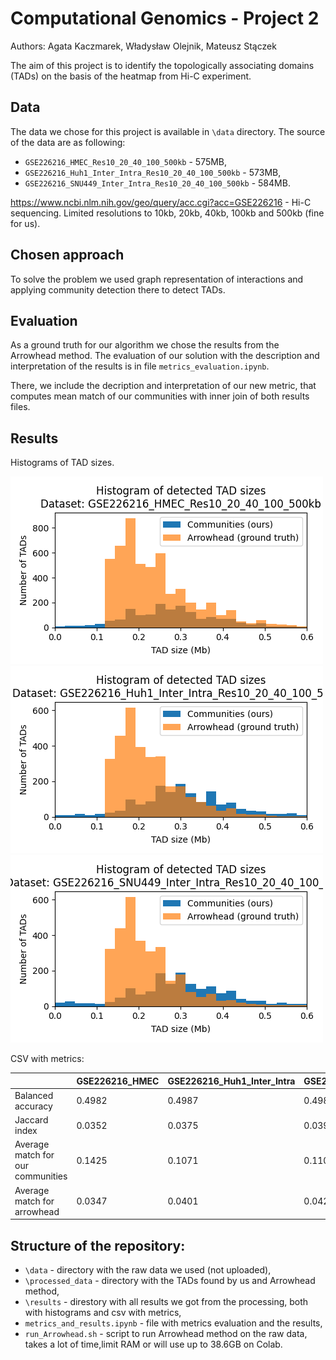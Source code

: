 # Computational Genomics - Project 2
Authors: Agata Kaczmarek, Władysław Olejnik, Mateusz Stączek

The aim of this project is to identify the topologically associating domains (TADs) on the basis of the heatmap from Hi-C experiment.

## Data
The data we chose for this project is available in `\data` directory. The source of the data are as following: 
 - `GSE226216_HMEC_Res10_20_40_100_500kb` - 575MB,
 - `GSE226216_Huh1_Inter_Intra_Res10_20_40_100_500kb` - 573MB,
 - `GSE226216_SNU449_Inter_Intra_Res10_20_40_100_500kb` - 584MB.
 
https://www.ncbi.nlm.nih.gov/geo/query/acc.cgi?acc=GSE226216 - Hi-C sequencing. Limited resolutions to 10kb, 20kb, 40kb, 100kb and 500kb (fine for us). 

## Chosen approach
To solve the problem we used graph representation of interactions and applying community detection there to detect TADs.

## Evaluation
As a ground truth for our algorithm we chose the results from the Arrowhead method. The evaluation of our solution with the description and interpretation of the results is in file `metrics_evaluation.ipynb`.

There, we include the decription and interpretation of our new metric, that computes mean match of our communities with inner join of both results files.

## Results

Histograms of TAD sizes.

![](results/histogram_GSE226216_HMEC_Res10_20_40_100_500kb.png)
![](results/histogram_GSE226216_Huh1_Inter_Intra_Res10_20_40_100_500kb.png)
![](results/histogram_GSE226216_SNU449_Inter_Intra_Res10_20_40_100_500kb.png)

CSV with metrics:

|                                      | GSE226216_HMEC | GSE226216_Huh1_Inter_Intra | GSE226216_SNU449_Inter_Intra |
|--------------------------------------|----------------|----------------------------|------------------------------|
| Balanced accuracy                    | 0.4982         | 0.4987                     | 0.4988                       |
| Jaccard index                        | 0.0352         | 0.0375                     | 0.0391                       |
| Average match for our communities    | 0.1425         | 0.1071                     | 0.1106                      |
| Average match for arrowhead          | 0.0347         | 0.0401                     | 0.0425                       |


## Structure of the repository:
- `\data` - directory with the raw data we used (not uploaded),
- `\processed_data` - directory with the TADs found by us and Arrowhead method,
- `\results` - direstory with all results we got from the processing, both with histograms and csv with metrics,
- `metrics_and_results.ipynb` - file with metrics evaluation and the results,
- `run_Arrowhead.sh` - script to run Arrowhead method on the raw data, takes a lot of time,limit RAM or will use up to 38.6GB on Colab.
